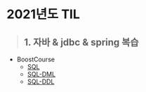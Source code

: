 # 2021년도 TIL


> ## 1. 자바 & jdbc & spring 복습

- BoostCourse
  - [SQL](./BoostCourse/day01/sql01.md)
  - [SQL-DML](./BoostCourse/day01/sql02.md)
  - [SQL-DDL](./BoostCourse/day01/sql03.md)

